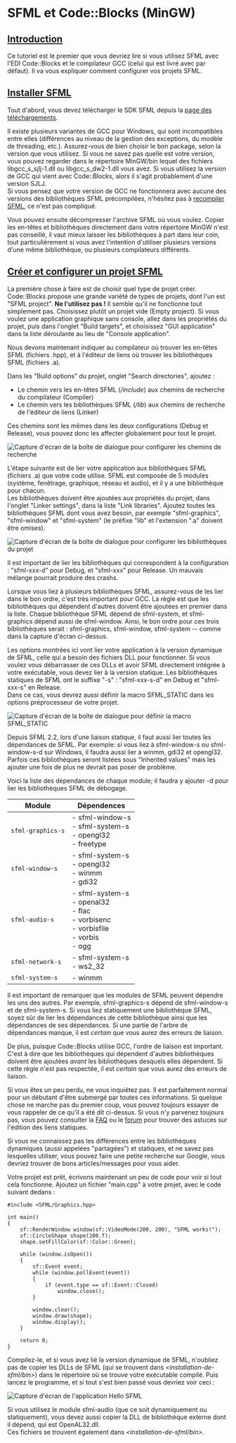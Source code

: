 # SFML et Code::Blocks (MinGW)

## [Introduction](https://www.sfml-dev.org/tutorials/2.6/start-cb-fr.php#introduction)[](https://www.sfml-dev.org/tutorials/2.6/start-cb-fr.php#top "Haut de la page")

Ce tutoriel est le premier que vous devriez lire si vous utilisez SFML avec l'EDI Code::Blocks et le compilateur GCC (celui qui est livré avec par défaut). Il va vous expliquer comment configurer vos projets SFML.

## [Installer SFML](https://www.sfml-dev.org/tutorials/2.6/start-cb-fr.php#installer-sfml)[](https://www.sfml-dev.org/tutorials/2.6/start-cb-fr.php#top "Haut de la page")

Tout d'abord, vous devez télécharger le SDK SFML depuis la [page des téléchargements](https://www.sfml-dev.org/download-fr.php "Aller à la page des téléchargements").

Il existe plusieurs variantes de GCC pour Windows, qui sont incompatibles entre elles (différences au niveau de la gestion des exceptions, du modèle de threading, etc.). Assurez-vous de bien choisir le bon package, selon la version que vous utilisez. Si vous ne savez pas quelle est votre version, vous pouvez regarder dans le répertoire MinGW/bin lequel des fichiers libgcc_s_sjlj-1.dll ou libgcc_s_dw2-1.dll vous avez. Si vous utilisez la version de GCC qui vient avec Code::Blocks, alors il s'agit probablement d'une version SJLJ.  
Si vous pensez que votre version de GCC ne fonctionnera avec aucune des versions des bibliothèques SFML précompilées, n'hésitez pas à [recompiler SFML](https://www.sfml-dev.org/tutorials/2.6/compile-with-cmake-fr.php "Comment compiler SFML"), ce n'est pas compliqué.

Vous pouvez ensuite décompresser l'archive SFML où vous voulez. Copier les en-têtes et bibliothèques directement dans votre répertoire MinGW n'est pas conseillé, il vaut mieux laisser les bibliothèques à part dans leur coin, tout particulièrement si vous avez l'intention d'utiliser plusieurs versions d'une même bibliothèque, ou plusieurs compilateurs différents.

## [Créer et configurer un projet SFML](https://www.sfml-dev.org/tutorials/2.6/start-cb-fr.php#crceer-et-configurer-un-projet-sfml)[](https://www.sfml-dev.org/tutorials/2.6/start-cb-fr.php#top "Haut de la page")

La première chose à faire est de choisir quel type de projet créer. Code::Blocks propose une grande variété de types de projets, dont l'un est "SFML project". **Ne l'utilisez pas !** Il semble qu'il ne fonctionne tout simplement pas. Choisissez plutôt un projet vide (Empty project). Si vous voulez une application graphique sans console, allez dans les propriétés du projet, puis dans l'onglet "Build targets", et choisissez "GUI application" dans la liste déroulante au lieu de "Console application".

Nous devons maintenant indiquer au compilateur où trouver les en-têtes SFML (fichiers .hpp), et à l'éditeur de liens où trouver les bibliothèques SFML (fichiers .a).

Dans les "Build options" du projet, onglet "Search directories", ajoutez :

- Le chemin vers les en-têtes SFML (_<installation-de-sfml>/include_) aux chemins de recherche du compilateur (Compiler)
- Le chemin vers les bibliothèques SFML (_<installation-de-sfml>/lib_) aux chemins de recherche de l'éditeur de liens (Linker)

Ces chemins sont les mêmes dans les deux configurations (Debug et Release), vous pouvez donc les affecter globalement pour tout le projet.

![Capture d'écran de la boîte de dialogue pour configurer les chemins de recherche](https://www.sfml-dev.org/tutorials/2.6/images/start-cb-paths.png "Capture d'écran de la boîte de dialogue pour configurer les chemins de recherche")

L'étape suivante est de lier votre application aux bibliothèques SFML (fichiers .a) que votre code utilise. SFML est composée de 5 modules (système, fenêtrage, graphique, réseau et audio), et il y a une bibliothèque pour chacun.  
Les bibliothèques doivent être ajoutées aux propriétés du projet, dans l'onglet "Linker settings", dans la liste "Link libraries". Ajoutez toutes les bibliothèques SFML dont vous avez besoin, par exemple "sfml-graphics", "sfml-window" et "sfml-system" (le préfixe "lib" et l'extension ".a" doivent être omises).

![Capture d'écran de la boîte de dialogue pour configurer les bibliothèques du projet](https://www.sfml-dev.org/tutorials/2.6/images/start-cb-link-libs.png "Capture d'écran de la boîte de dialogue pour configurer les bibliothèques du projet")

Il est important de lier les bibliothèques qui correspondent à la configuration : "sfml-xxx-d" pour Debug, et "sfml-xxx" pour Release. Un mauvais mélange pourrait produire des crashs.

Lorsque vous liez à plusieurs bibliothèques SFML, assurez-vous de les lier dans le bon ordre, c'est très important pour GCC. La règle est que les bibliothèques qui dépendent d'autres doivent être ajoutées en premier dans la liste. Chaque bibliothèque SFML dépend de sfml-system, et sfml-graphics dépend aussi de sfml-window. Ainsi, le bon ordre pour ces trois bibliothèques serait : sfml-graphics, sfml-window, sfml-system -- comme dans la capture d'écran ci-dessus.

Les options montrées ici vont lier votre application à la version dynamique de SFML, celle qui a besoin des fichiers DLL pour fonctionner. Si vous voulez vous débarrasser de ces DLLs et avoir SFML directement intégrée à votre exécutable, vous devez lier à la version statique. Les bibliothèques statiques de SFML ont le suffixe "-s" : "sfml-xxx-s-d" en Debug et "sfml-xxx-s" en Release.  
Dans ce cas, vous devrez aussi définir la macro SFML_STATIC dans les options préprocesseur de votre projet.

![Capture d'écran de la boîte de dialogue pour définir la macro SFML_STATIC](https://www.sfml-dev.org/tutorials/2.6/images/start-cb-static.png "Capture d'écran de la boîte de dialogue pour définir la macro SFML_STATIC")

Depuis SFML 2.2, lors d'une liaison statique, il faut aussi lier toutes les dépendances de SFML. Par exemple: si vous liez à sfml-window-s ou sfml-window-s-d sur Windows, il faudra aussi lier à winmm, gdi32 et opengl32. Parfois ces bibliothèques seront listées sous "Inherited values" mais les ajouter une fois de plus ne devrait pas poser de problème.

Voici la liste des dépendances de chaque module; il faudra y ajouter -d pour lier les bibliothèques SFML de débogage.

|Module|Dépendences|
|---|---|
|`sfml-graphics-s`|- sfml-window-s<br>- sfml-system-s<br>- opengl32<br>- freetype|
|`sfml-window-s`|- sfml-system-s<br>- opengl32<br>- winmm<br>- gdi32|
|`sfml-audio-s`|- sfml-system-s<br>- openal32<br>- flac<br>- vorbisenc<br>- vorbisfile<br>- vorbis<br>- ogg|
|`sfml-network-s`|- sfml-system-s<br>- ws2_32|
|`sfml-system-s`|- winmm|

Il est important de remarquer que les modules de SFML peuvent dépendre les uns des autres. Par exemple, sfml-graphics-s dépend de sfml-window-s et de sfml-system-s. Si vous liez statiquement une bibliothèque SFML, soyez sûr de lier les dépendances de cette bibliothèque ainsi que les dépendances de ses dépendances. Si une partie de l'arbre de dépendances manque, il est _certain_ que vous aurez des erreurs de liaison.

De plus, puisque Code::Blocks utilise GCC, l'ordre de liaison est important. C'est à dire que les bibliothèques qui dépendent d'autres bibliothèques doivent être ajoutées _avant_ les bibliothèques desquels elles dépendent. Si cette règle n'est pas respectée, il est _certain_ que vous aurez des erreurs de liaison.

Si vous êtes un peu perdu, ne vous inquiétez pas. Il est parfaitement normal pour un débutant d'être submergé par toutes ces informations. Si quelque chose ne marche pas du premier coup, vous pouvez toujours essayer de vous rappeler de ce qu'il a été dit ci-dessus. Si vous n'y parvenez toujours pas, vous pouvez consulter la [FAQ](https://www.sfml-dev.org/faq.php#build-link-static "Visitez la page FAQ") ou le [forum](http://fr.sfml-dev.org/forums/index.php?board=25.0) pour trouver des astuces sur l'édition des liens statiques.

Si vous ne connaissez pas les différences entre les bibliothèques dynamiques (aussi appelées "partagées") et statiques, et ne savez pas lesquelles utiliser, vous pouvez faire une petite recherche sur Google, vous devriez trouver de bons articles/messages pour vous aider.

Votre projet est prêt, écrivons maintenant un peu de code pour voir si tout cela fonctionne. Ajoutez un fichier "main.cpp" à votre projet, avec le code suivant dedans :

```
#include <SFML/Graphics.hpp>

int main()
{
    sf::RenderWindow window(sf::VideoMode(200, 200), "SFML works!");
    sf::CircleShape shape(100.f);
    shape.setFillColor(sf::Color::Green);

    while (window.isOpen())
    {
        sf::Event event;
        while (window.pollEvent(event))
        {
            if (event.type == sf::Event::Closed)
                window.close();
        }

        window.clear();
        window.draw(shape);
        window.display();
    }

    return 0;
}
```

Compilez-le, et si vous avez lié la version dynamique de SFML, n'oubliez pas de copier les DLLs de SFML (qui se trouvent dans _<installation-de-sfml/bin>_) dans le répertoire où se trouve votre exécutable compilé. Puis lancez le programme, et si tout s'est bien passé vous devriez voir ceci :

![Capture d'écran de l'application Hello SFML](https://www.sfml-dev.org/tutorials/2.6/images/start-cb-app.png "Capture d'écran de l'application Hello SFML")

Si vous utilisez le module sfml-audio (que ce soit dynamiquement ou statiquement), vous devez aussi copier la DLL de bibliothèque externe dont il dépend, qui est OpenAL32.dll.  
Ces fichiers se trouvent également dans _<installation-de-sfml/bin>_.
